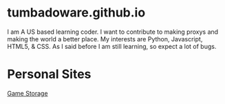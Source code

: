 # tumbadoware.github.io
 I am A US based learning coder. I want to contribute to making proxys and making the world a better place.
My interests are Python, Javascript, HTML5, & CSS. As I said before I am still learning, so expect a lot of bugs.

# Personal Sites
<a href="https://tumbadoware.github.io/Eternals-sites/">Game Storage</a>
